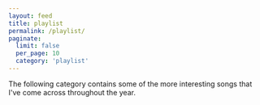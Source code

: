 ```yaml
---
layout: feed
title: playlist
permalink: /playlist/
paginate:
  limit: false
  per_page: 10
  category: 'playlist'
---
```


The following category contains some of the more interesting songs that I've come across throughout the year.
